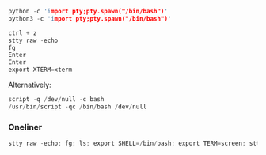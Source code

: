 
```c
python -c 'import pty;pty.spawn("/bin/bash")'
python3 -c 'import pty;pty.spawn("/bin/bash")'

ctrl + z
stty raw -echo
fg
Enter
Enter
export XTERM=xterm
```

Alternatively:

```c
script -q /dev/null -c bash
/usr/bin/script -qc /bin/bash /dev/null
```

### [](https://github.com/0xsyr0/OSCP#oneliner)Oneliner

```c
stty raw -echo; fg; ls; export SHELL=/bin/bash; export TERM=screen; stty ro
```